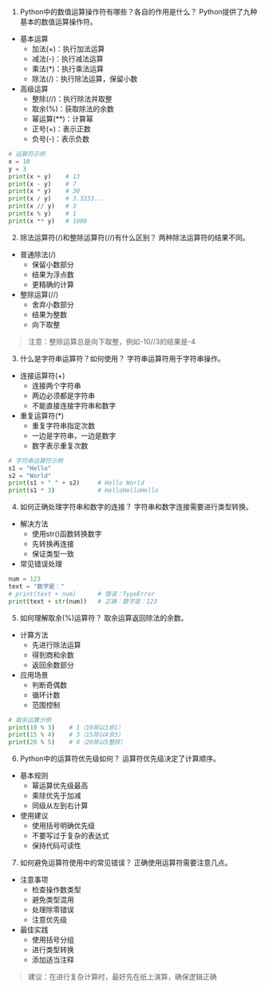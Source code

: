 1. Python中的数值运算操作符有哪些？各自的作用是什么？
Python提供了九种基本的数值运算操作符。
- 基本运算
    - 加法(+)：执行加法运算
    - 减法(-)：执行减法运算
    - 乘法(*)：执行乘法运算
    - 除法(/)：执行除法运算，保留小数
- 高级运算
    - 整除(//)：执行除法并取整
    - 取余(%)：获取除法的余数
    - 幂运算(**)：计算幂
    - 正号(+)：表示正数
    - 负号(-)：表示负数

```python
# 运算符示例
x = 10
y = 3
print(x + y)    # 13
print(x - y)    # 7
print(x * y)    # 30
print(x / y)    # 3.3333...
print(x // y)   # 3
print(x % y)    # 1
print(x ** y)   # 1000
```

2. 除法运算符(/)和整除运算符(//)有什么区别？
两种除法运算符的结果不同。
- 普通除法(/)
    - 保留小数部分
    - 结果为浮点数
    - 更精确的计算
- 整除运算(//)
    - 舍弃小数部分
    - 结果为整数
    - 向下取整

> 注意：整除运算总是向下取整，例如-10//3的结果是-4

3. 什么是字符串运算符？如何使用？
字符串运算符用于字符串操作。
- 连接运算符(+)
    - 连接两个字符串
    - 两边必须都是字符串
    - 不能直接连接字符串和数字
- 重复运算符(*)
    - 重复字符串指定次数
    - 一边是字符串，一边是数字
    - 数字表示重复次数

```python
# 字符串运算符示例
s1 = "Hello"
s2 = "World"
print(s1 + " " + s2)     # Hello World
print(s1 * 3)            # HelloHelloHello
```

4. 如何正确处理字符串和数字的连接？
字符串和数字连接需要进行类型转换。
- 解决方法
    - 使用str()函数转换数字
    - 先转换再连接
    - 保证类型一致
- 常见错误处理
```python
num = 123
text = "数字是："
# print(text + num)      # 错误：TypeError
print(text + str(num))   # 正确：数字是：123
```

5. 如何理解取余(%)运算符？
取余运算返回除法的余数。
- 计算方法
    - 先进行除法运算
    - 得到商和余数
    - 返回余数部分
- 应用场景
    - 判断奇偶数
    - 循环计数
    - 范围控制

```python
# 取余运算示例
print(10 % 3)    # 1（10除以3余1）
print(15 % 4)    # 3（15除以4余3）
print(20 % 5)    # 0（20除以5整除）
```

6. Python中的运算符优先级如何？
运算符优先级决定了计算顺序。
- 基本规则
    - 幂运算优先级最高
    - 乘除优先于加减
    - 同级从左到右计算
- 使用建议
    - 使用括号明确优先级
    - 不要写过于复杂的表达式
    - 保持代码可读性

7. 如何避免运算符使用中的常见错误？
正确使用运算符需要注意几点。
- 注意事项
    - 检查操作数类型
    - 避免类型混用
    - 处理除零错误
    - 注意优先级
- 最佳实践
    - 使用括号分组
    - 进行类型转换
    - 添加适当注释

> 建议：在进行复杂计算时，最好先在纸上演算，确保逻辑正确